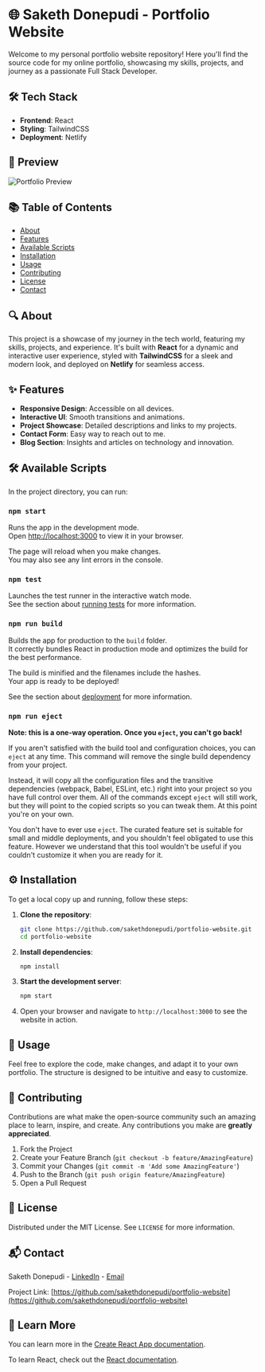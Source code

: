 # 🌐 Saketh Donepudi - Portfolio Website

Welcome to my personal portfolio website repository! Here you'll find the source code for my online portfolio, showcasing my skills, projects, and journey as a passionate Full Stack Developer.

## 🛠 Tech Stack

- **Frontend**: React
- **Styling**: TailwindCSS
- **Deployment**: Netlify

## 📸 Preview

![Portfolio Preview](link-to-screenshot.png)

## 📚 Table of Contents

- [About](#about)
- [Features](#features)
- [Available Scripts](#available-scripts)
- [Installation](#installation)
- [Usage](#usage)
- [Contributing](#contributing)
- [License](#license)
- [Contact](#contact)

## 🔍 About

This project is a showcase of my journey in the tech world, featuring my skills, projects, and experience. It's built with **React** for a dynamic and interactive user experience, styled with **TailwindCSS** for a sleek and modern look, and deployed on **Netlify** for seamless access.

## ✨ Features

- **Responsive Design**: Accessible on all devices.
- **Interactive UI**: Smooth transitions and animations.
- **Project Showcase**: Detailed descriptions and links to my projects.
- **Contact Form**: Easy way to reach out to me.
- **Blog Section**: Insights and articles on technology and innovation.

## 🛠 Available Scripts

In the project directory, you can run:

### `npm start`

Runs the app in the development mode.\
Open [http://localhost:3000](http://localhost:3000) to view it in your browser.

The page will reload when you make changes.\
You may also see any lint errors in the console.

### `npm test`

Launches the test runner in the interactive watch mode.\
See the section about [running tests](https://facebook.github.io/create-react-app/docs/running-tests) for more information.

### `npm run build`

Builds the app for production to the `build` folder.\
It correctly bundles React in production mode and optimizes the build for the best performance.

The build is minified and the filenames include the hashes.\
Your app is ready to be deployed!

See the section about [deployment](https://facebook.github.io/create-react-app/docs/deployment) for more information.

### `npm run eject`

**Note: this is a one-way operation. Once you `eject`, you can't go back!**

If you aren't satisfied with the build tool and configuration choices, you can `eject` at any time. This command will remove the single build dependency from your project.

Instead, it will copy all the configuration files and the transitive dependencies (webpack, Babel, ESLint, etc.) right into your project so you have full control over them. All of the commands except `eject` will still work, but they will point to the copied scripts so you can tweak them. At this point you're on your own.

You don't have to ever use `eject`. The curated feature set is suitable for small and middle deployments, and you shouldn't feel obligated to use this feature. However we understand that this tool wouldn't be useful if you couldn't customize it when you are ready for it.

## ⚙️ Installation

To get a local copy up and running, follow these steps:

1. **Clone the repository**:
    ```bash
    git clone https://github.com/sakethdonepudi/portfolio-website.git
    cd portfolio-website
    ```

2. **Install dependencies**:
    ```bash
    npm install
    ```

3. **Start the development server**:
    ```bash
    npm start
    ```

4. Open your browser and navigate to `http://localhost:3000` to see the website in action.

## 🚀 Usage

Feel free to explore the code, make changes, and adapt it to your own portfolio. The structure is designed to be intuitive and easy to customize.

## 🤝 Contributing

Contributions are what make the open-source community such an amazing place to learn, inspire, and create. Any contributions you make are **greatly appreciated**.

1. Fork the Project
2. Create your Feature Branch (`git checkout -b feature/AmazingFeature`)
3. Commit your Changes (`git commit -m 'Add some AmazingFeature'`)
4. Push to the Branch (`git push origin feature/AmazingFeature`)
5. Open a Pull Request

## 📄 License

Distributed under the MIT License. See `LICENSE` for more information.

## 📬 Contact

Saketh Donepudi - [LinkedIn](https://linkedin.com/in/sakethdonepudi) - [Email](mailto:sakethdonepudi@example.com)

Project Link: [https://github.com/sakethdonepudi/portfolio-website](https://github.com/sakethdonepudi/portfolio-website)

## 📖 Learn More

You can learn more in the [Create React App documentation](https://facebook.github.io/create-react-app/docs/getting-started).

To learn React, check out the [React documentation](https://reactjs.org/).

